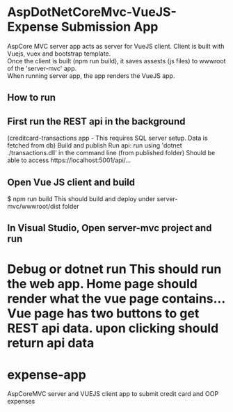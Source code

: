 
# AspDotNetCoreMvc-VueJS-Expense Submission App 
AspCore MVC server app acts as server for VueJS client. Client is built with Vuejs, vuex and bootstrap template.  
Once the client is built (npm run build), it saves assests (js files) to wwwroot of the 'server-mvc' app.  
When running server app, the app renders the VueJS app.  

## How to run

## First run the REST api in the background  
  (creditcard-transactions app - This requires SQL server setup. Data is fetched from db) 
  Build and publish 
  Run api: run using 'dotnet ./transactions.dll' in the command line (from published folder)
  Should be able to access https://localhost:5001/api/...
  
## Open Vue JS client and build
  $ npm run build
  This should build and deploy under server-mvc/wwwroot/dist folder

## In Visual Studio, Open server-mvc project and run
  Debug or dotnet run 
  This should run the web app. Home page should render what the vue page contains...
  Vue page has two buttons to get REST api data. upon clicking should return api data
=======
# expense-app
AspCoreMVC server and VUEJS client app to submit credit card and OOP expenses

